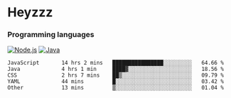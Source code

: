 # Heyzzz  

### Programming languages  

[![Node.js](https://img.shields.io/badge/-Node.js-262626?style=for-the-badge)](https://nodejs.org)
[![Java](https://img.shields.io/badge/-Java-262626?style=for-the-badge)](https://java.com)

<!--START_SECTION:waka-->

```text
JavaScript       14 hrs 2 mins   ████████████████░░░░░░░░░   64.66 %
Java             4 hrs 1 min     ████▓░░░░░░░░░░░░░░░░░░░░   18.56 %
CSS              2 hrs 7 mins    ██▒░░░░░░░░░░░░░░░░░░░░░░   09.79 %
YAML             44 mins         █░░░░░░░░░░░░░░░░░░░░░░░░   03.42 %
Other            13 mins         ▒░░░░░░░░░░░░░░░░░░░░░░░░   01.04 %
```

<!--END_SECTION:waka-->
